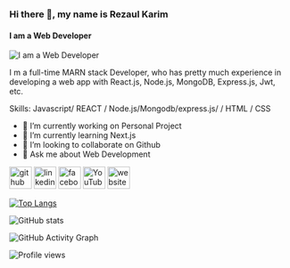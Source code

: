### Hi there 👋, my name is Rezaul Karim
#### I am a Web Developer 
![I am a Web Developer ](https://scontent.fdac134-1.fna.fbcdn.net/v/t39.30808-6/362669857_250546121252081_6405193254157973859_n.jpg?_nc_cat=104&cb=99be929b-59f725be&ccb=1-7&_nc_sid=300f58&_nc_ohc=LY0pdaCHwt8AX9a9NfJ&_nc_ht=scontent.fdac134-1.fna&oh=00_AfBF4zkZglaQLP3B-tDTwBjyvrByTBRoY6qU_q4f4dQxjg&oe=64D21903)

I m a full-time MARN stack Developer, who has pretty much experience in developing a web app with React.js, Node.js, MongoDB, Express.js, Jwt, etc.

Skills: Javascript/ REACT / Node.js/Mongodb/express.js/ / HTML / CSS

- 🔭 I’m currently working on Personal Project 
- 🌱 I’m currently learning Next.js 
- 👯 I’m looking to collaborate on Github 
- 💬 Ask me about Web Development 


[<img src='https://cdn.jsdelivr.net/npm/simple-icons@3.0.1/icons/github.svg' alt='github' height='40'>](https://github.com/rezaul118255)  [<img src='https://cdn.jsdelivr.net/npm/simple-icons@3.0.1/icons/linkedin.svg' alt='linkedin' height='40'>](https://www.linkedin.com/in/https://www.linkedin.com/in/md-rezaul-karim-0a149a278/)  [<img src='https://cdn.jsdelivr.net/npm/simple-icons@3.0.1/icons/facebook.svg' alt='facebook' height='40'>](https://www.facebook.com/https://www.facebook.com/profile.php?id=100088900844634)  [<img src='https://cdn.jsdelivr.net/npm/simple-icons@3.0.1/icons/youtube.svg' alt='YouTube' height='40'>](https://www.youtube.com/channel/https://www.youtube.com/channel/UCU1my3hYCuoq_Yz4ZPIKIGQ)  [<img src='https://cdn.jsdelivr.net/npm/simple-icons@3.0.1/icons/icloud.svg' alt='website' height='40'>](https://rezaul.netlify.app/)  

[![Top Langs](https://github-readme-stats.vercel.app/api/top-langs/?username=rezaul118255)](https://github.com/anuraghazra/github-readme-stats)

![GitHub stats](https://github-readme-stats.vercel.app/api?username=rezaul118255&show_icons=true&count_private=true)  

![GitHub Activity Graph](https://activity-graph.herokuapp.com/graph?username=rezaul118255)  

![Profile views](https://gpvc.arturio.dev/rezaul118255)  
